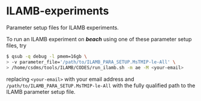 # ILAMB-experiments

Parameter setup files for ILAMB experiments.

To run an ILAMB experiment on ***beach***
using one of these parameter setup files,
try

```bash
$ qsub -q debug -l pmem=16gb \
> -v parameter_file='/path/to/ILAMB_PARA_SETUP.MsTMIP-le-All' \
> /home/csdms/tools/ILAMB/CODES/run_ilamb.sh -m ae -M <your-email>
```

replacing `<your-email>` with your email address
and `/path/to/ILAMB_PARA_SETUP.MsTMIP-le-All`
with the fully qualified path to the ILAMB parameter setup file.
